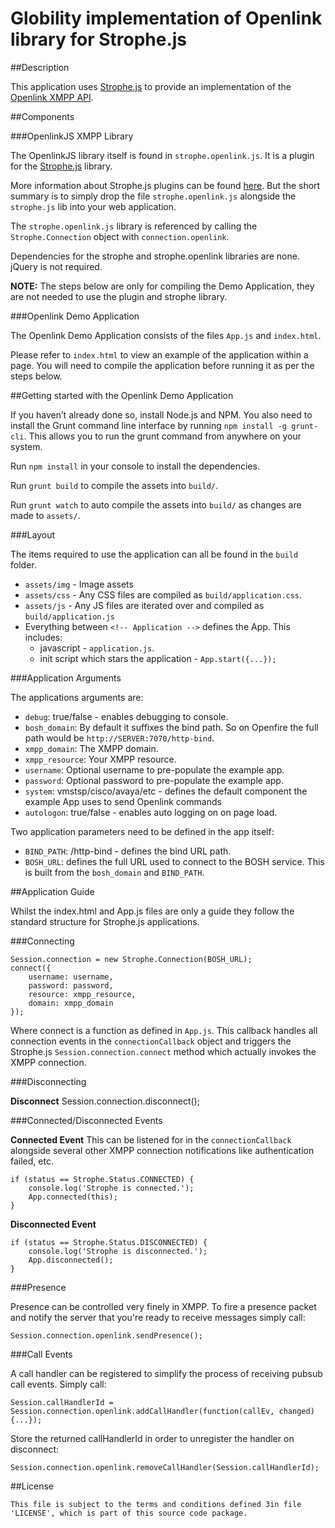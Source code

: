 # Globility implementation of Openlink library for Strophe.js

##Description

This application uses [Strophe.js](https://github.com/strophe/strophejs) to provide an implementation of the [Openlink XMPP API](http://openlink.4ng.net:8080/openlink/xep-xxx-openlink_15-11.xml).

##Components

###OpenlinkJS XMPP Library

The OpenlinkJS library itself is found in `strophe.openlink.js`. It is a plugin for the [Strophe.js](https://github.com/strophe/strophejs) library.

More information about Strophe.js plugins can be found [here](http://professionalxmpp.com/profxmpp_ch14.pdf). But the short 
summary is to simply drop the file `strophe.openlink.js` alongside the `strophe.js` lib into your web application.
 
The `strophe.openlink.js` library is referenced by calling the `Strophe.Connection` object with `connection.openlink`.

Dependencies for the strophe and strophe.openlink libraries are none. jQuery is not required.

**NOTE:** The steps below are only for compiling the Demo Application, they are not needed to use the plugin and strophe library.

###Openlink Demo Application

The Openlink Demo Application consists of the files `App.js` and `index.html`.

Please refer to `index.html` to view an example of the application within a page. You will need to compile the application before running it as per the steps below.

##Getting started with the Openlink Demo Application

If you haven’t already done so, install Node.js and NPM. You also need to install the Grunt command line interface by running 
`npm install -g grunt-cli`. This allows you to run the grunt command from anywhere on your system.

Run `npm install` in your console to install the dependencies.

Run `grunt build` to compile the assets into `build/`.

Run `grunt watch` to auto compile the assets into `build/` as changes are made to `assets/`.

###Layout

The items required to use the application can all be found in the `build` folder.
* `assets/img` - Image assets
* `assets/css` - Any CSS files are compiled as `build/application.css`.
* `assets/js` - Any JS files are iterated over and compiled as `build/application.js`
* Everything between `<!-- Application -->` defines the App. This includes:
    * javascript - `application.js`.
    * init script which stars the application - `App.start({...});`

###Application Arguments

The applications arguments are:
* `debug`: true/false - enables debugging to console. 
* `bosh_domain`: By default it suffixes the bind path. So on Openfire the full path would be `http://SERVER:7070/http-bind`.
* `xmpp_domain`: The XMPP domain.
* `xmpp_resource`: Your XMPP resource.
* `username`: Optional username to pre-populate the example app.
* `password`: Optional password to pre-populate the example app.
* `system`: vmstsp/cisco/avaya/etc - defines the default component the example App uses to send Openlink commands 
* `autologon`: true/false - enables auto logging on on page load.

Two application parameters need to be defined in the app itself:
* `BIND_PATH`: /http-bind - defines the bind URL path.
* `BOSH_URL`: defines the full URL used to connect to the BOSH service. This is built from the `bosh_domain` and `BIND_PATH`.

##Application Guide

Whilst the index.html and App.js files are only a guide they follow the standard structure for Strophe.js applications.

###Connecting

    Session.connection = new Strophe.Connection(BOSH_URL);
    connect({
        username: username,
        password: password,
        resource: xmpp_resource,
        domain: xmpp_domain
    });

Where connect is a function as defined in `App.js`. This callback handles all connection events in the `connectionCallback` object and triggers
the Strophe.js `Session.connection.connect` method which actually invokes the XMPP connection.

###Disconnecting

**Disconnect**
    Session.connection.disconnect();

###Connected/Disconnected Events

**Connected Event** This can be listened for in the `connectionCallback` alongside several other XMPP connection notifications like authentication failed, etc.

    if (status == Strophe.Status.CONNECTED) {
        console.log('Strophe is connected.');
        App.connected(this);
    }

**Disconnected Event**

    if (status == Strophe.Status.DISCONNECTED) {
        console.log('Strophe is disconnected.');
        App.disconnected();
    }

###Presence

Presence can be controlled very finely in XMPP. To fire a presence packet and notify the server that you're ready to receive messages simply call:

    Session.connection.openlink.sendPresence();


###Call Events

A call handler can be registered to simplify the process of receiving pubsub call events. Simply call:

    Session.callHandlerId = Session.connection.openlink.addCallHandler(function(callEv, changed) {...});

Store the returned callHandlerId in order to unregister the handler on disconnect:

    Session.connection.openlink.removeCallHandler(Session.callHandlerId);

##License

`This file is subject to the terms and conditions defined 3in file 'LICENSE', which is part of this source code package.`
